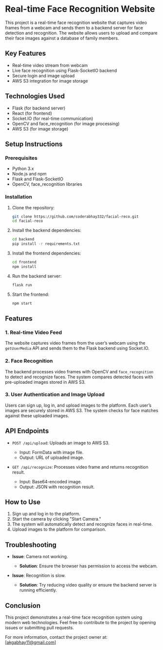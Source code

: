 # Real-time Face Recognition Website

This project is a real-time face recognition website that captures video frames from a webcam and sends them to a backend server for face detection and recognition. The website allows users to upload and compare their face images against a database of family members.

## Key Features
- Real-time video stream from webcam
- Live face recognition using Flask-SocketIO backend
- Secure login and image upload
- AWS S3 integration for image storage

## Technologies Used
- Flask (for backend server)
- React (for frontend)
- Socket.IO (for real-time communication)
- OpenCV and face_recognition (for image processing)
- AWS S3 (for image storage)

## Setup Instructions

### Prerequisites
- Python 3.x
- Node.js and npm
- Flask and Flask-SocketIO
- OpenCV, face_recognition libraries

### Installation
1. Clone the repository:
   ```bash
   git clone https://github.com/coderabhay332/facial-reco.git
   cd facial-reco
   ```

2. Install the backend dependencies:
   ```bash
   cd backend
   pip install -r requirements.txt
   ```

3. Install the frontend dependencies:
   ```bash
   cd frontend
   npm install
   ```

4. Run the backend server:
   ```bash
   flask run
   ```

5. Start the frontend:
   ```bash
   npm start
   ```

## Features

### 1. Real-time Video Feed
The website captures video frames from the user’s webcam using the `getUserMedia` API and sends them to the Flask backend using Socket.IO.

### 2. Face Recognition
The backend processes video frames with OpenCV and `face_recognition` to detect and recognize faces. The system compares detected faces with pre-uploaded images stored in AWS S3.

### 3. User Authentication and Image Upload
Users can sign up, log in, and upload images to the platform. Each user’s images are securely stored in AWS S3. The system checks for face matches against these uploaded images.

## API Endpoints

- `POST /api/upload`: Uploads an image to AWS S3.
  - Input: FormData with image file.
  - Output: URL of uploaded image.

- `GET /api/recognize`: Processes video frame and returns recognition result.
  - Input: Base64-encoded image.
  - Output: JSON with recognition result.

## How to Use

1. Sign up and log in to the platform.
2. Start the camera by clicking "Start Camera."
3. The system will automatically detect and recognize faces in real-time.
4. Upload images to the platform for comparison.

## Troubleshooting

- **Issue**: Camera not working.
  - **Solution**: Ensure the browser has permission to access the webcam.

- **Issue**: Recognition is slow.
  - **Solution**: Try reducing video quality or ensure the backend server is running efficiently.

## Conclusion

This project demonstrates a real-time face recognition system using modern web technologies. Feel free to contribute to the project by opening issues or submitting pull requests.

For more information, contact the project owner at: [akgabhay11@gmail.com]
